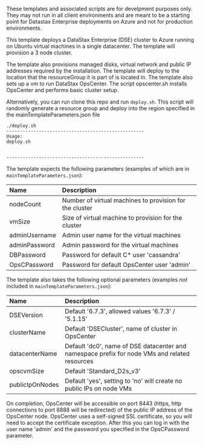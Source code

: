 These templates and associated scripts are for develpment purposes only. They may not run in all client environments and are meant to be a starting point for Datastax Enterprise deployments on Azure and not for production environments.

This template deploys a DataStax Enterprise (DSE) cluster to Azure running on Ubuntu virtual machines in a single datacenter.  The template will provision a 3 node cluster.  

The template also provisions managed disks, virtual network and public IP addresses required by the installation.  The template will deploy to the location that the resourceGroup it is part of is located in. The template also sets up a vm to run DataStax OpsCenter.  The script opscenter.sh installs OpsCenter and performs basic cluster setup.

Alternatively, you can run clone this repo and run `deploy.sh`. This script will randomly generate a resource group and deploy into the region specified in the mainTemplateParameters.json file

```
./deploy.sh
---------------------------------------------------
Usage:
deploy.sh


---------------------------------------------------
```

The template expects the following parameters (examples of which are in `mainTemplateParameters.json`):

| Name   | Description |
|:--- |:---|
| nodeCount | Number of virtual machines to provision for the cluster |
| vmSize | Size of virtual machine to provision for the cluster |
| adminUsername  | Admin user name for the virtual machines |
| adminPassword  | Admin password for the virtual machines |
| DBPassword  | Password for default C* user 'cassandra' |
| OpsCPassword | Password for default OpsCenter user 'admin' |

The template also takes the following optional parameters (examples *not* included in `mainTemplateParameters.json`):

| Name   | Description |
|:--- |:---|
| DSEVersion | Default '6.7.3', allowed values '6.7.3' / '5.1.15' |
| clusterName | Default 'DSECluster', name of cluster in OpsCenter |
| datacenterName | Default 'dc0', name of DSE datacenter and namespace prefix for node VMs and related resources |
| opscvmSize | Default 'Standard_D2s_v3' |
| publicIpOnNodes | Default 'yes', setting to 'no' will create no public IPs on node VMs |


On completion, OpsCenter will be accessible on port 8443 (https, http connections to port 8888 will be redirected) of the public IP address of the OpsCenter node. OpsCenter uses a self-signed SSL certificate, so you will need to accept the certificate exception. After this you can log in with the user name 'admin' and the password you specified in the OpsCPassword parameter.
